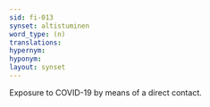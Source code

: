 ```yaml
---
sid: fi-013
synset: altistuminen
word_type: (n)
translations: 
hypernym: 
hyponym: 
layout: synset
---
```

Exposure to COVID-19 by means of a direct contact.